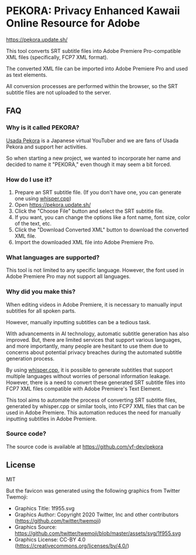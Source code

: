 # PEKORA: Privacy Enhanced Kawaii Online Resource for Adobe

https://pekora.update.sh/

This tool converts SRT subtitle files into Adobe Premiere Pro-compatible XML files
(specifically, FCP7 XML format).

The converted XML file can be imported into Adobe Premiere Pro and used as text
elements.

All conversion processes are performed within the browser, so the SRT subtitle files are
not uploaded to the server.

## FAQ

### Why is it called PEKORA?

[Usada Pekora](https://www.youtube.com/@usadapekora) is a Japanese virtual YouTuber and we are fans of Usada Pekora and support her activities.

So when starting a new project, we wanted to incorporate her name and decided to name it "PEKORA," even though it may seem a bit forced.

### How do I use it?

1. Prepare an SRT subtitle file. (If you don't have one, you can generate one using [whisper.cpp](https://github.com/ggerganov/whisper.cpp))
2. Open https://pekora.update.sh/
3. Click the "Choose File" button and select the SRT subtitle file.
4. If you want, you can change the options like a font name, font size, color of the text, etc.
5. Click the "Download Converted XML" button to download the converted XML file.
6. Import the downloaded XML file into Adobe Premiere Pro.

### What languages are supported?

This tool is not limited to any specific language. However, the font used in Adobe Premiere Pro may not support all languages.

### Why did you make this?

When editing videos in Adobe Premiere, it is necessary to manually input subtitles for all spoken parts.

However, manually inputting subtitles can be a tedious task.

With advancements in AI technology, automatic subtitle generation has also improved. But, there are limited services that support various languages, and more importantly, many people are hesitant to use them due to concerns about potential privacy breaches during the automated subtitle generation process.

By using [whisper.cpp](https://github.com/ggerganov/whisper.cpp), it is possible to generate subtitles that support multiple languages without worries of personal information leakage. However, there is a need to convert these generated SRT subtitle files into FCP7 XML files compatible with Adobe Premiere's Text Element.

This tool aims to automate the process of converting SRT subtitle files, generated by whisper.cpp or similar tools, into FCP7 XML files that can be used in Adobe Premiere. This automation reduces the need for manually inputting subtitles in Adobe Premiere.

### Source code?

The source code is available at https://github.com/yf-dev/pekora

## License

MIT

But the favicon was generated using the following graphics from Twitter Twemoji:

- Graphics Title: 1f955.svg
- Graphics Author: Copyright 2020 Twitter, Inc and other contributors (https://github.com/twitter/twemoji)
- Graphics Source: https://github.com/twitter/twemoji/blob/master/assets/svg/1f955.svg
- Graphics License: CC-BY 4.0 (https://creativecommons.org/licenses/by/4.0/)
